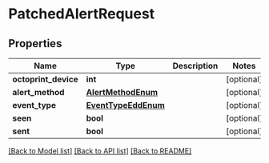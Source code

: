 # PatchedAlertRequest

## Properties
Name | Type | Description | Notes
------------ | ------------- | ------------- | -------------
**octoprint_device** | **int** |  | [optional] 
**alert_method** | [**AlertMethodEnum**](AlertMethodEnum.md) |  | [optional] 
**event_type** | [**EventTypeEddEnum**](EventTypeEddEnum.md) |  | [optional] 
**seen** | **bool** |  | [optional] 
**sent** | **bool** |  | [optional] 

[[Back to Model list]](../README.md#documentation-for-models) [[Back to API list]](../README.md#documentation-for-api-endpoints) [[Back to README]](../README.md)


